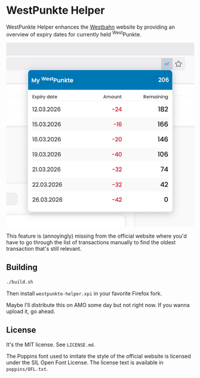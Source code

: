 # WestPunkte Helper

WestPunkte Helper enhances the [Westbahn](https://westbahn.at) website by providing an overview of expiry dates for currently held <sup>West</sup>Punkte.

![A dropdown in a browser's address bar showing a table. The table has three columns: "Expiry date", "Amount", and "Remaining". It displays a list of expiring WestPunkte in the user's account.](./screenshot.png)

This feature is (annoyingly) missing from the official website where you'd have to go through the list of transactions manually to find the oldest transaction that's still relevant.

## Building

```sh
./build.sh
```

Then install `westpunkte-helper.xpi` in your favorite Firefox fork.

Maybe I'll distribute this on AMO some day but not right now. If you wanna upload it, go ahead.

## License

It's the MIT license. See `LICENSE.md`.

The Poppins font used to imitate the style of the official website is licensed under the SIL Open Font License. The license text is available in `poppins/OFL.txt`.
